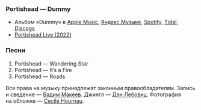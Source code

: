 ### Portishead — Dummy

- Альбом «Dummy» в
	[Apple Music](https://music.apple.com/album/1440653096),
	[Яндекс.Музыке](https://music.yandex.ru/album/87897),
	[Spotify](https://open.spotify.com/album/3539EbNgIdEDGBKkUf4wno),
	[Tidal](https://tidal.com/browse/album/1765476),
	[Discogs](https://www.discogs.com/master/5542)
- [Portishead Live (2022)](https://youtu.be/FLX8LRILfj0)

### Песни

1. Portishead — Wandering Star
2. Portishead — It’s a Fire
3. Portishead — Roads

Все права на музыку принадлежат законным правообладателям.
Запись и сведение — [Вадим Макеев](https://twitter.com/pepelsbey).
Джингл — [Дэн Лебовиц](https://www.youtube.com/channel/UC38A5qHrlc_Zgua7vL4b96w).
Фотография на обложке — [Cecile Hournau](https://unsplash.com/photos/ZmeOcrsECVg).
